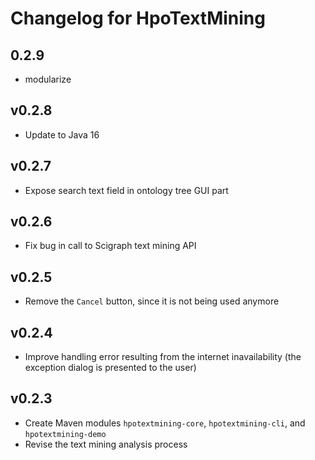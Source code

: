 # Changelog for HpoTextMining

## 0.2.9
- modularize

## v0.2.8
- Update to Java 16

## v0.2.7
- Expose search text field in ontology tree GUI part

## v0.2.6
- Fix bug in call to Scigraph text mining API

## v0.2.5
- Remove the `Cancel` button, since it is not being used anymore

## v0.2.4
- Improve handling error resulting from the internet inavailability (the exception dialog is presented to the user)

## v0.2.3
- Create Maven modules `hpotextmining-core`, `hpotextmining-cli`, and `hpotextmining-demo`
- Revise the text mining analysis process